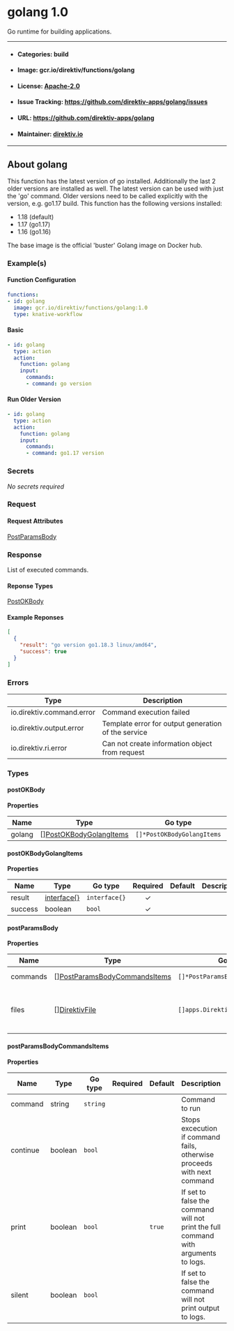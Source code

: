 
# golang 1.0

Go runtime for building applications.

---
- #### Categories: build
- #### Image: gcr.io/direktiv/functions/golang 
- #### License: [Apache-2.0](https://www.apache.org/licenses/LICENSE-2.0)
- #### Issue Tracking: https://github.com/direktiv-apps/golang/issues
- #### URL: https://github.com/direktiv-apps/golang
- #### Maintainer: [direktiv.io](https://www.direktiv.io) 
---

## About golang

This function has the latest version of go installed. Additionally the last 2 older versions are installed as well. The latest version can be used with just the 'go' command. Older versions need to be called explicitly with the version,  e.g. go1.17 build. This function has the following versions installed:

- 1.18 (default)
- 1.17 (go1.17)
- 1.16 (go1.16)

The base image is the official 'buster' Golang image on Docker hub.

### Example(s)
  #### Function Configuration
```yaml
functions:
- id: golang
  image: gcr.io/direktiv/functions/golang:1.0
  type: knative-workflow
```
   #### Basic
```yaml
- id: golang
  type: action
  action:
    function: golang
    input: 
      commands:
      - command: go version
```
   #### Run Older Version
```yaml
- id: golang
  type: action
  action:
    function: golang
    input: 
      commands:
      - command: go1.17 version
```

   ### Secrets


*No secrets required*







### Request



#### Request Attributes
[PostParamsBody](#post-params-body)

### Response
  List of executed commands.
#### Reponse Types
    
  

[PostOKBody](#post-o-k-body)
#### Example Reponses
    
```json
[
  {
    "result": "go version go1.18.3 linux/amd64",
    "success": true
  }
]
```

### Errors
| Type | Description
|------|---------|
| io.direktiv.command.error | Command execution failed |
| io.direktiv.output.error | Template error for output generation of the service |
| io.direktiv.ri.error | Can not create information object from request |


### Types
#### <span id="post-o-k-body"></span> postOKBody

  



**Properties**

| Name | Type | Go type | Required | Default | Description | Example |
|------|------|---------|:--------:| ------- |-------------|---------|
| golang | [][PostOKBodyGolangItems](#post-o-k-body-golang-items)| `[]*PostOKBodyGolangItems` |  | |  |  |


#### <span id="post-o-k-body-golang-items"></span> postOKBodyGolangItems

  



**Properties**

| Name | Type | Go type | Required | Default | Description | Example |
|------|------|---------|:--------:| ------- |-------------|---------|
| result | [interface{}](#interface)| `interface{}` | ✓ | |  |  |
| success | boolean| `bool` | ✓ | |  |  |


#### <span id="post-params-body"></span> postParamsBody

  



**Properties**

| Name | Type | Go type | Required | Default | Description | Example |
|------|------|---------|:--------:| ------- |-------------|---------|
| commands | [][PostParamsBodyCommandsItems](#post-params-body-commands-items)| `[]*PostParamsBodyCommandsItems` |  | | Array of commands. |  |
| files | [][DirektivFile](#direktiv-file)| `[]apps.DirektivFile` |  | | File to create before running commands. |  |


#### <span id="post-params-body-commands-items"></span> postParamsBodyCommandsItems

  



**Properties**

| Name | Type | Go type | Required | Default | Description | Example |
|------|------|---------|:--------:| ------- |-------------|---------|
| command | string| `string` |  | | Command to run | `go version` |
| continue | boolean| `bool` |  | | Stops excecution if command fails, otherwise proceeds with next command |  |
| print | boolean| `bool` |  | `true`| If set to false the command will not print the full command with arguments to logs. |  |
| silent | boolean| `bool` |  | | If set to false the command will not print output to logs. |  |

 
